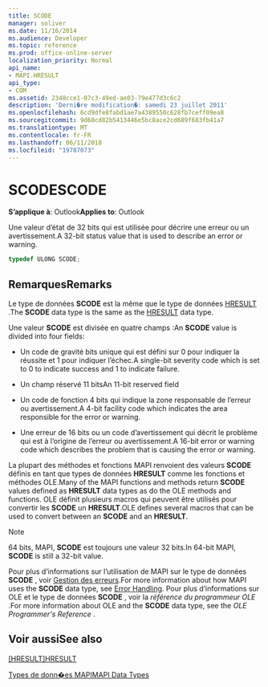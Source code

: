 ```yaml
---
title: SCODE
manager: soliver
ms.date: 11/16/2014
ms.audience: Developer
ms.topic: reference
ms.prod: office-online-server
localization_priority: Normal
api_name:
- MAPI.HRESULT
api_type:
- COM
ms.assetid: 2348cce1-07c3-49ed-ae03-79e477d3c6c2
description: 'Derni�re modification�: samedi 23 juillet 2011'
ms.openlocfilehash: 6cd9dfe8fabd1ae7a4389550c628fb7ceff09ea8
ms.sourcegitcommit: 9d60cd82b5413446e5bc8ace2cd689f683fb41a7
ms.translationtype: MT
ms.contentlocale: fr-FR
ms.lasthandoff: 06/11/2018
ms.locfileid: "19787073"
---
```

# <a name="scode"></a><span data-ttu-id="e7b54-103">SCODE</span><span class="sxs-lookup"><span data-stu-id="e7b54-103">SCODE</span></span>

<span data-ttu-id="e7b54-104">**S’applique à**: Outlook</span><span class="sxs-lookup"><span data-stu-id="e7b54-104">**Applies to**: Outlook</span></span> 
  
<span data-ttu-id="e7b54-105">Une valeur d’état de 32 bits qui est utilisée pour décrire une erreur ou un avertissement.</span><span class="sxs-lookup"><span data-stu-id="e7b54-105">A 32-bit status value that is used to describe an error or warning.</span></span> 
  
```cpp
typedef ULONG SCODE;

```

## <a name="remarks"></a><span data-ttu-id="e7b54-106">Remarques</span><span class="sxs-lookup"><span data-stu-id="e7b54-106">Remarks</span></span>

<span data-ttu-id="e7b54-107">Le type de données **SCODE** est la même que le type de données [HRESULT](hresult.md) .</span><span class="sxs-lookup"><span data-stu-id="e7b54-107">The **SCODE** data type is the same as the [HRESULT](hresult.md) data type.</span></span> 
  
<span data-ttu-id="e7b54-108">Une valeur **SCODE** est divisée en quatre champs :</span><span class="sxs-lookup"><span data-stu-id="e7b54-108">An **SCODE** value is divided into four fields:</span></span> 
  
- <span data-ttu-id="e7b54-109">Un code de gravité bits unique qui est défini sur 0 pour indiquer la réussite et 1 pour indiquer l’échec.</span><span class="sxs-lookup"><span data-stu-id="e7b54-109">A single-bit severity code which is set to 0 to indicate success and 1 to indicate failure.</span></span>
    
- <span data-ttu-id="e7b54-110">Un champ réservé 11 bits</span><span class="sxs-lookup"><span data-stu-id="e7b54-110">An 11-bit reserved field</span></span>
    
- <span data-ttu-id="e7b54-111">Un code de fonction 4 bits qui indique la zone responsable de l’erreur ou avertissement.</span><span class="sxs-lookup"><span data-stu-id="e7b54-111">A 4-bit facility code which indicates the area responsible for the error or warning.</span></span>
    
- <span data-ttu-id="e7b54-112">Une erreur de 16 bits ou un code d’avertissement qui décrit le problème qui est à l’origine de l’erreur ou avertissement.</span><span class="sxs-lookup"><span data-stu-id="e7b54-112">A 16-bit error or warning code which describes the problem that is causing the error or warning.</span></span>
    
<span data-ttu-id="e7b54-113">La plupart des méthodes et fonctions MAPI renvoient des valeurs **SCODE** définis en tant que types de données **HRESULT** comme les fonctions et méthodes OLE.</span><span class="sxs-lookup"><span data-stu-id="e7b54-113">Many of the MAPI functions and methods return **SCODE** values defined as **HRESULT** data types as do the OLE methods and functions.</span></span> <span data-ttu-id="e7b54-114">OLE définit plusieurs macros qui peuvent être utilisés pour convertir les **SCODE** un **HRESULT**.</span><span class="sxs-lookup"><span data-stu-id="e7b54-114">OLE defines several macros that can be used to convert between an **SCODE** and an **HRESULT**.</span></span>
  
> [!NOTE]
> <span data-ttu-id="e7b54-115">64 bits, MAPI, **SCODE** est toujours une valeur 32 bits.</span><span class="sxs-lookup"><span data-stu-id="e7b54-115">In 64-bit MAPI, **SCODE** is still a 32-bit value.</span></span> 
  
<span data-ttu-id="e7b54-116">Pour plus d’informations sur l’utilisation de MAPI sur le type de données **SCODE** , voir [Gestion des erreurs](error-handling-in-mapi.md).</span><span class="sxs-lookup"><span data-stu-id="e7b54-116">For more information about how MAPI uses the **SCODE** data type, see [Error Handling](error-handling-in-mapi.md).</span></span> <span data-ttu-id="e7b54-117">Pour plus d’informations sur OLE et le type de données **SCODE** , voir la *référence du programmeur OLE* .</span><span class="sxs-lookup"><span data-stu-id="e7b54-117">For more information about OLE and the **SCODE** data type, see the  *OLE Programmer's Reference*  .</span></span> 
  
## <a name="see-also"></a><span data-ttu-id="e7b54-118">Voir aussi</span><span class="sxs-lookup"><span data-stu-id="e7b54-118">See also</span></span>



<span data-ttu-id="e7b54-119">[[HRESULT]](hresult.md)</span><span class="sxs-lookup"><span data-stu-id="e7b54-119">[HRESULT](hresult.md)</span></span>


[<span data-ttu-id="e7b54-120">Types de donn�es MAPI</span><span class="sxs-lookup"><span data-stu-id="e7b54-120">MAPI Data Types</span></span>](mapi-data-types.md)

